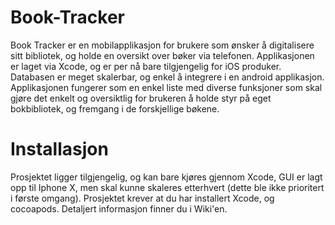 # Book-Tracker
Book Tracker er en mobilapplikasjon for brukere som ønsker å digitalisere sitt bibliotek, og holde en oversikt over bøker via telefonen. Applikasjonen er laget via Xcode, og er per nå bare tilgjengelig for iOS produker. Databasen er meget skalerbar, og enkel å integrere i en android applikasjon. 
Applikasjonen fungerer som en enkel liste med diverse funksjoner som skal gjøre det enkelt og oversiktlig for brukeren å holde styr på eget bokbibliotek, og fremgang i de forskjellige bøkene.

# Installasjon
Prosjektet ligger tilgjengelig, og kan bare kjøres gjennom Xcode, GUI er lagt opp til Iphone X, men skal kunne skaleres etterhvert (dette ble ikke prioritert i første omgang). Prosjektet krever at du har installert Xcode, og cocoapods. Detaljert informasjon finner du i Wiki'en.
